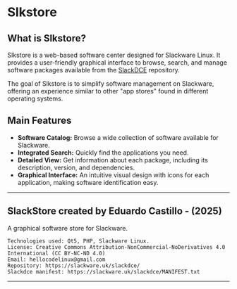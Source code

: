 # Slkstore

## What is Slkstore?

Slkstore is a web-based software center designed for Slackware Linux. It provides a user-friendly graphical interface to browse, search, and manage software packages available from the [SlackDCE](https://slackware.uk/slackdce/) repository.

The goal of Slkstore is to simplify software management on Slackware, offering an experience similar to other "app stores" found in different operating systems.

## Main Features

*   **Software Catalog:** Browse a wide collection of software available for Slackware.
*   **Integrated Search:** Quickly find the applications you need.
*   **Detailed View:** Get information about each package, including its description, version, and dependencies.
*   **Graphical Interface:** An intuitive visual design with icons for each application, making software identification easy.

---

## SlackStore created by Eduardo Castillo - (2025)
A graphical software store for Slackware.
```
Technologies used: Qt5, PHP, Slackware Linux.
License: Creative Commons Attribution-NonCommercial-NoDerivatives 4.0 International (CC BY-NC-ND 4.0)
Email: hellocodelinux@gmail.com
Repository: https://slackware.uk/slackdce/
Slackdce manifest: https://slackware.uk/slackdce/MANIFEST.txt
```
---
